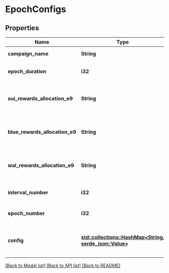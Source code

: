 # EpochConfigs

## Properties

Name | Type | Description | Notes
------------ | ------------- | ------------- | -------------
**campaign_name** | **String** | The name of the campaign. | 
**epoch_duration** | **i32** | Duration of the epoch in milliseconds. | 
**sui_rewards_allocation_e9** | **String** | Allocation of Sui token rewards in the epoch (e9 format). | 
**blue_rewards_allocation_e9** | **String** | Allocation of Blue token rewards in the epoch (e9 format). | 
**wal_rewards_allocation_e9** | **String** | Allocation of wal token rewards in the epoch (e9 format) | 
**interval_number** | **i32** | Interval number for the epoch. | 
**epoch_number** | **i32** | Epoch number for the epoch. | 
**config** | [**std::collections::HashMap<String, serde_json::Value>**](serde_json::Value.md) | Object to add custom configurations for campaigns. | 

[[Back to Model list]](../README.md#documentation-for-models) [[Back to API list]](../README.md#documentation-for-api-endpoints) [[Back to README]](../README.md)


